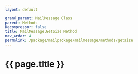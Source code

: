 ```yaml
---
layout: default

grand_parent: MailMessage Class
parent: Methods
Decompressor: false
title: MailMessage.GetSize Method
nav_order: 4
permalink: /package/mailpackage/mailmessage/methods/getsize
---
```

# {{ page.title }}